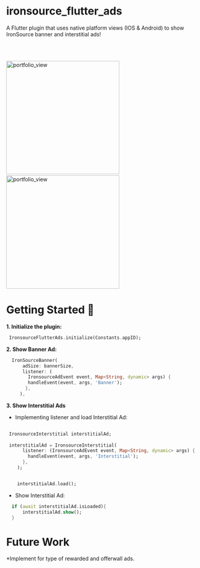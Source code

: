 # ironsource_flutter_ads

A Flutter plugin that uses native platform views (IOS & Android) to show IronSource banner and interstitial ads!


</br></br>

<img width="300" alt="portfolio_view" src="https://live.staticflickr.com/65535/48574710632_fd7f318277_b.jpg">&nbsp;&nbsp; &nbsp;&nbsp;&nbsp; &nbsp;<img width="300" alt="portfolio_view" src="https://media.giphy.com/media/jqwcyovkVTiiDl9ZKh/giphy.gif">


# Getting Started 🚀

<b>1. Initialize the plugin: </b>

```dart
 IronsourceFlutterAds.initialize(Constants.appID);
```

<b>2. Show Banner Ad:</b>

```dart
  IronSourceBanner(
      adSize: bannerSize,
      listener: (
        IronsourceAdEvent event, Map<String, dynamic> args) {
        handleEvent(event, args, 'Banner');
       },
     ),
```

<b>3. Show Interstitial Ads</b>

* Implementing listener and load Interstitial Ad:

```dart
 
 IronsourceInterstitial interstitialAd;
 
 interstitialAd = IronsourceInterstitial(
      listener: (IronsourceAdEvent event, Map<String, dynamic> args) {
        handleEvent(event, args, 'Interstitial');
      },
    );


    interstitialAd.load();
```

* Show Interstitial Ad:

```dart
  if (await interstitialAd.isLoaded){
      interstitialAd.show();
  }                        
```


# Future Work
*Implement for type of rewarded and offerwall ads.


